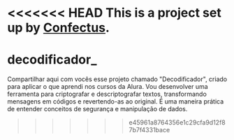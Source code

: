 <<<<<<< HEAD
This is a project set up by [Confectus](https://www.npmjs.com/package/confectus).
=======
# decodificador_
Compartilhar aqui com vocês esse projeto chamado "Decodificador", criado para aplicar o que aprendi nos cursos da Alura. Vou desenvolver uma ferramenta para criptografar e descriptografar textos, transformando mensagens em códigos e revertendo-as ao original. É uma maneira prática de entender conceitos de segurança e manipulação de dados.
>>>>>>> e45961a8764356e1c29cfa9d12f87b7f4331bace

